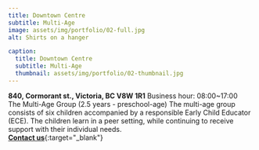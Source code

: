 ```yaml
---
title: Downtown Centre
subtitle: Multi-Age
image: assets/img/portfolio/02-full.jpg
alt: Shirts on a hanger

caption:
  title: Downtown Centre
  subtitle: Multi-Age
  thumbnail: assets/img/portfolio/02-thumbnail.jpg
---
```

**840, Cormorant st., Victoria, BC V8W 1R1** Business hour: 08:00~17:00  
The Multi-Age Group (2.5 years - preschool-age) The multi-age group consists of six children accompanied by a responsible Early Child Educator (ECE). The children learn in a peer setting, while continuing to receive support with their individual needs.  
[**Contact us**](https://37be2d10fns.typeform.com/to/P46qj3u9){:target="_blank"}